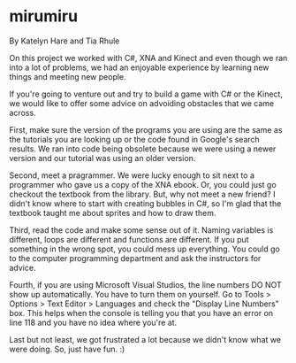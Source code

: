 mirumiru
========
By Katelyn Hare and Tia Rhule

On this project we worked with C#, XNA and Kinect and even though we ran into a lot of problems, we had an enjoyable experience by learning new things and meeting new people.

If you're going to venture out and try to build a game with C# or the Kinect, we would like to offer some advice on advoiding obstacles that we came across. 

First, make sure the version of the programs you are using are the same as the tutorials you are looking up or the code found in Google's search results. We ran into code being obsolete because we were using a newer version and our tutorial was using an older version.

Second, meet a pragrammer. We were lucky enough to sit next to a programmer who gave us a copy of the XNA ebook. Or, you could just go checkout the textbook from the library. But, why not meet a new friend? I didn't know where to start with creating bubbles in C#, so I'm glad that the textbook taught me about sprites and how to draw them.

Third, read the code and make some sense out of it. Naming variables is different, loops are different and functions are different. If you put something in the wrong spot, you could mess up everything. You could go to the computer programming department and ask the instructors for advice. 

Fourth, if you are using Microsoft Visual Studios, the line numbers DO NOT show up automatically. You have to turn them on yourself. Go to Tools > Options > Text Editor > Languages and check the "Display Line Numbers" box. This helps when the console is telling you that you have an error on line 118 and you have no idea where you're at.

Last but not least, we got frustrated a lot because we didn't know what we were doing. So, just have fun. :)

